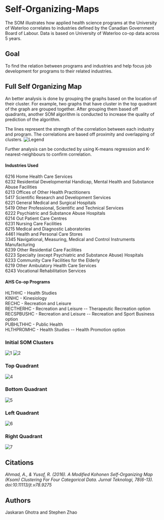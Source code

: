 # Self-Organizing-Maps
The SOM illustrates how applied health science programs at the University of Waterloo correlates to industries defined by the Canadian Government Board of Labour. Data is based on University of Waterloo co-op data across 5 years.


## Goal 
To find the relation between programs and industries and help focus job development for programs to their related industries. 

## Full Self Organizing Map
An better analysis is done by grouping the graphs based on the location of their cluster. 
For example, two graphs that have cluster in the top quadrant of the graph are grouped together. 
After grouping them based off quadrants, another SOM algorithm is conducted to increase the quality of prediction of the algorithm.

The lines represent the strength of the correlation between each industry and program. The correlations are based off proximity and overlapping of clusters. 
![Legend](SOM/SOM3.PNG)

Further analysis can be conducted by using K-means regression and K-nearest-neighbours to confirm correlation.

#### Industries Used
6216 Home Health Care Services  
6232 Residential Developmental Handicap, Mental Health and Substance Abuse Facilities  
6213 Offices of Other Health Practitioners  
5417 Scientific Research and Development Services  
6221 General Medical and Surgical Hospitals  
5419 Other Professional, Scientific and Technical Services  
6222 Psychiatric and Substance Abuse Hospitals  
6214 Out Patient Care Centres  
6231 Nursing Care Facilities  
6215 Medical and Diagnostic Laboratories  
4461 Health and Personal Care Stores  
3345 Navigational, Measuring, Medical and Control Instruments Manufacturing  
6239 Other Residential Care Facilities  
6223 Specialty (except Psychiatric and Substance Abuse) Hospitals  
6233 Community Care Facilities for the Elderly  
6219 Other Ambulatory Health Care Services  
6243 Vocational Rehabilitation Services  

#### AHS Co-op Programs
HLTHHC - Health Studies   
KINHC - Kinesiology   
RECHC - Recreation and Leisure   
RECTHERHC - Recreation and Leisure -- Therapeutic Recreation option   
RECSPBUSHC - Recreation and Leisure -- Recreation and Sport Business option   
PUBHLTHHC - Public Health    
HLTHPROMHC - Health Studies -- Health Promotion option   


### Initial SOM Clusters
![1](SOM/SOM1.PNG)
![2](SOM/SOM2.PNG)

### Top Quadrant
![4](SOM/SOM4.PNG)

### Bottom Quadrant
![5](SOM/SOM5.PNG)

### Left Quadrant
![6](SOM/SOM6.PNG)

### Right Quadrant
![7](SOM/SOM7.PNG)

## Citations
*Ahmad, A., & Yusof, R. (2016). A Modified Kohonen Self-Organizing Map (Ksom) Clustering For Four Categorical Data. Jurnal Teknologi, 78(6-13). doi:10.11113/jt.v78.9275*

## Authors
Jaskaran Ghotra and Stephen Zhao
